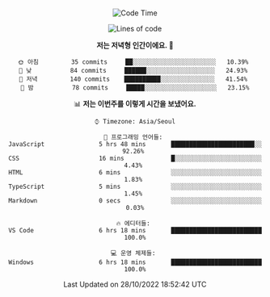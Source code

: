 <div align="center">

<br />

 <!--START_SECTION:waka-->
![Code Time](http://img.shields.io/badge/Code%20Time-60%20hrs%2052%20mins-blue)

![Lines of code](https://img.shields.io/badge/%EC%A0%80%EB%8A%94%20%EC%97%AC%ED%83%9C%EA%B9%8C%EC%A7%80%20-81%20Thousand%20%EC%A4%84%EC%9D%98%20%EC%BD%94%EB%93%9C%EB%A5%BC%20%EC%9E%91%EC%84%B1%ED%96%88%EC%96%B4%EC%9A%94.-blue)

**저는 저녁형 인간이에요. 🦉** 

```text
🌞 아침         35 commits     ██░░░░░░░░░░░░░░░░░░░░░░░   10.39% 
🌆 낮　         84 commits     ██████░░░░░░░░░░░░░░░░░░░   24.93% 
🌃 저녁         140 commits    ██████████░░░░░░░░░░░░░░░   41.54% 
🌙 밤　         78 commits     █████░░░░░░░░░░░░░░░░░░░░   23.15%

```


📊 **저는 이번주를 이렇게 시간을 보냈어요.** 

```text
⌚︎ Timezone: Asia/Seoul

💬 프로그래밍 언어들: 
JavaScript               5 hrs 48 mins       ███████████████████████░░   92.26% 
CSS                      16 mins             █░░░░░░░░░░░░░░░░░░░░░░░░   4.43% 
HTML                     6 mins              ░░░░░░░░░░░░░░░░░░░░░░░░░   1.83% 
TypeScript               5 mins              ░░░░░░░░░░░░░░░░░░░░░░░░░   1.45% 
Markdown                 0 secs              ░░░░░░░░░░░░░░░░░░░░░░░░░   0.03%

🔥 에디터들: 
VS Code                  6 hrs 18 mins       █████████████████████████   100.0%

💻 운영 체제들: 
Windows                  6 hrs 18 mins       █████████████████████████   100.0%

```


 Last Updated on 28/10/2022 18:52:42 UTC
<!--END_SECTION:waka-->

</div>
